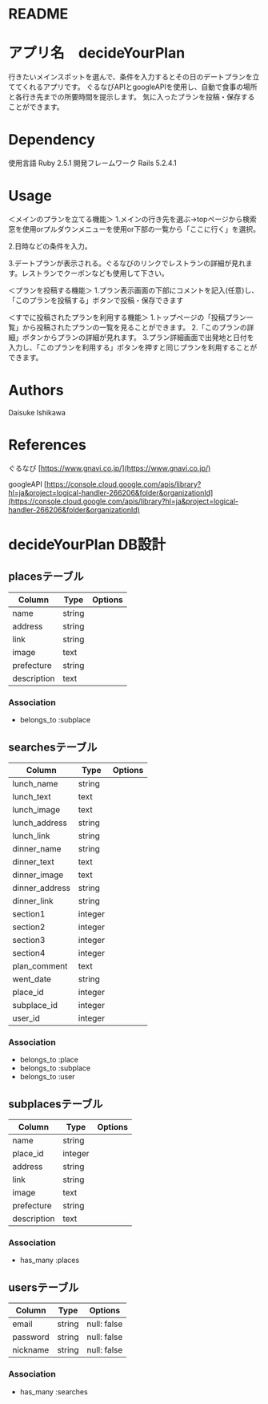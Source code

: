 # README


# アプリ名　decideYourPlan
行きたいメインスポットを選んで、条件を入力するとその日のデートプランを立ててくれるアプリです。
ぐるなびAPIとgoogleAPIを使用し、自動で食事の場所と各行き先までの所要時間を提示します。
気に入ったプランを投稿・保存することができます。

# Dependency
使用言語  Ruby 2.5.1
開発フレームワーク Rails 5.2.4.1

# Usage
＜メインのプランを立てる機能＞
1.メインの行き先を選ぶ→topページから検索窓を使用orプルダウンメニューを使用or下部の一覧から「ここに行く」を選択。

2.日時などの条件を入力。

3.デートプランが表示される。ぐるなびのリンクでレストランの詳細が見れます。レストランでクーボンなども使用して下さい。

＜プランを投稿する機能＞
1.プラン表示画面の下部にコメントを記入(任意)し、「このプランを投稿する」ボタンで投稿・保存できます

＜すでに投稿されたプランを利用する機能＞
1.トップページの「投稿プラン一覧」から投稿されたプランの一覧を見ることができます。
2.「このプランの詳細」ボタンからプランの詳細が見れます。
3.プラン詳細画面で出発地と日付を入力し、「このプランを利用する」ボタンを押すと同じプランを利用することができます。


# Authors
Daisuke Ishikawa

# References
ぐるなび  [https://www.gnavi.co.jp/](https://www.gnavi.co.jp/)

googleAPI  [https://console.cloud.google.com/apis/library?hl=ja&project=logical-handler-266206&folder&organizationId](https://console.cloud.google.com/apis/library?hl=ja&project=logical-handler-266206&folder&organizationId)



# decideYourPlan DB設計
## placesテーブル
|Column|Type|Options|
|------|----|-------|
|name|string|
|address|string|
|link|string|
|image|text|
|prefecture|string|
|description|text|

### Association
- belongs_to :subplace


## searchesテーブル
|Column|Type|Options|
|------|----|-------|
|lunch_name|string|
|lunch_text|text|
|lunch_image|text|
|lunch_address|string|
|lunch_link|string|
|dinner_name|string|
|dinner_text|text|
|dinner_image|text|
|dinner_address|string|
|dinner_link|string|
|section1|integer|
|section2|integer|
|section3|integer|
|section4|integer|
|plan_comment|text|
|went_date|string|
|place_id|integer|
|subplace_id|integer|
|user_id|integer|

### Association
- belongs_to :place
- belongs_to :subplace
- belongs_to :user


## subplacesテーブル
|Column|Type|Options|
|------|----|-------|
|name|string|
|place_id|integer|
|address|string|
|link|string|
|image|text|
|prefecture|string|
|description|text|

### Association
- has_many :places


## usersテーブル
|Column|Type|Options|
|------|----|-------|
|email|string|null: false|
|password|string|null: false|
|nickname|string|null: false|

### Association
- has_many :searches

